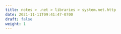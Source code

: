 ```yaml
---
title: notes > .net > libraries > system.net.http
date: 2021-11-11T09:41:47-0700
draft: false
weight: 1
---
```

